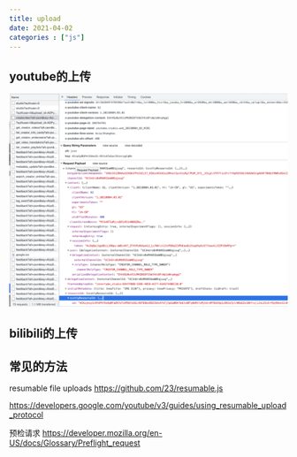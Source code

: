 ```yaml
---
title: upload
date: 2021-04-02
categories : ["js"]
---
```


<!--more-->

## youtube的上传
![img.png](/blog/web/img.png)
## bilibili的上传
## 常见的方法
resumable file uploads
https://github.com/23/resumable.js

https://developers.google.com/youtube/v3/guides/using_resumable_upload_protocol

预检请求
https://developer.mozilla.org/en-US/docs/Glossary/Preflight_request
